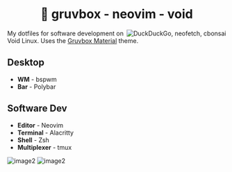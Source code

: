 <h1 align=center>🐧 gruvbox - neovim - void</h1>

<img src="https://cdn.discordapp.com/attachments/518205487091548314/903902960143183942/unknown.png" alt="DuckDuckGo, neofetch, cbonsai" align=right max-height=300px>

My dotfiles for software development on Void Linux. Uses the [Gruvbox Material](https://github.com/sainnhe/gruvbox-material) theme.

## Desktop

- **WM** - bspwm
- **Bar** - Polybar

## Software Dev

- **Editor** - Neovim
- **Terminal** - Alacritty
- **Shell** - Zsh
- **Multiplexer** - tmux

![image2](https://cdn.discordapp.com/attachments/518205487091548314/903894538572161034/unknown.png)
![image2](https://cdn.discordapp.com/attachments/518205487091548314/903895936059736104/unknown.png)
